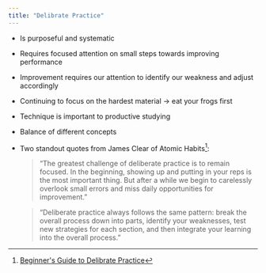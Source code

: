 ```yaml
---
title: "Delibrate Practice"
---
```


- Is purposeful  and systematic
- Requires focused attention on small steps towards improving performance
- Improvement requires our attention to identify our weakness and adjust accordingly
- Continuing to focus on the hardest material -> eat your frogs first
- Technique is important to productive studying
- Balance of different concepts
- Two standout quotes from James Clear of Atomic Habits[^jamesclear]:
  > “The greatest challenge of deliberate practice is to remain focused.
  > In the beginning, showing up and putting in your reps is the most
  > important thing. But after a while we begin to carelessly overlook
  > small errors and miss daily opportunities for improvement.”

  > “Deliberate practice always follows the same pattern:
  > break the overall process down into parts, identify your weaknesses,
  > test new strategies for each section, and then integrate 
  > your learning into the overall process.”


[^jamesclear]: [Beginner's Guide to Delibrate Practice](https://jamesclear.com/beginners-guide-deliberate-practice)